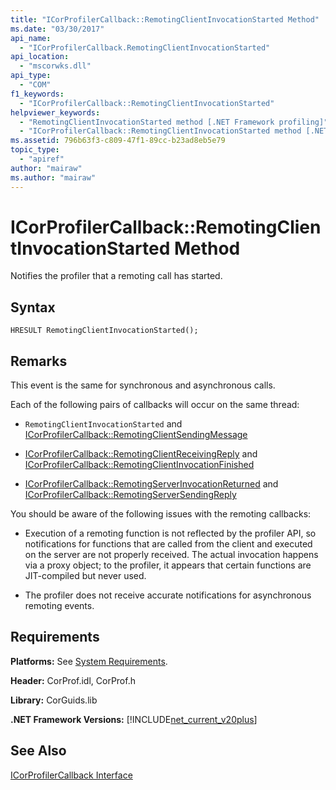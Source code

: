 ```yaml
---
title: "ICorProfilerCallback::RemotingClientInvocationStarted Method"
ms.date: "03/30/2017"
api_name: 
  - "ICorProfilerCallback.RemotingClientInvocationStarted"
api_location: 
  - "mscorwks.dll"
api_type: 
  - "COM"
f1_keywords: 
  - "ICorProfilerCallback::RemotingClientInvocationStarted"
helpviewer_keywords: 
  - "RemotingClientInvocationStarted method [.NET Framework profiling]"
  - "ICorProfilerCallback::RemotingClientInvocationStarted method [.NET Framework profiling]"
ms.assetid: 796b63f3-c809-47f1-89cc-b23ad8eb5e79
topic_type: 
  - "apiref"
author: "mairaw"
ms.author: "mairaw"
---
```

# ICorProfilerCallback::RemotingClientInvocationStarted Method
Notifies the profiler that a remoting call has started.  
  
## Syntax  
  
```  
HRESULT RemotingClientInvocationStarted();  
```  
  
## Remarks  
 This event is the same for synchronous and asynchronous calls.  
  
 Each of the following pairs of callbacks will occur on the same thread:  
  
- `RemotingClientInvocationStarted` and [ICorProfilerCallback::RemotingClientSendingMessage](../../../../docs/framework/unmanaged-api/profiling/icorprofilercallback-remotingclientsendingmessage-method.md)  
  
- [ICorProfilerCallback::RemotingClientReceivingReply](../../../../docs/framework/unmanaged-api/profiling/icorprofilercallback-remotingclientreceivingreply-method.md) and [ICorProfilerCallback::RemotingClientInvocationFinished](../../../../docs/framework/unmanaged-api/profiling/icorprofilercallback-remotingclientinvocationfinished-method.md)  
  
- [ICorProfilerCallback::RemotingServerInvocationReturned](../../../../docs/framework/unmanaged-api/profiling/icorprofilercallback-remotingserverinvocationreturned-method.md) and [ICorProfilerCallback::RemotingServerSendingReply](../../../../docs/framework/unmanaged-api/profiling/icorprofilercallback-remotingserversendingreply-method.md)  
  
 You should be aware of the following issues with the remoting callbacks:  
  
- Execution of a remoting function is not reflected by the profiler API, so notifications for functions that are called from the client and executed on the server are not properly received. The actual invocation happens via a proxy object; to the profiler, it appears that certain functions are JIT-compiled but never used.  
  
- The profiler does not receive accurate notifications for asynchronous remoting events.  
  
## Requirements  
 **Platforms:** See [System Requirements](../../../../docs/framework/get-started/system-requirements.md).  
  
 **Header:** CorProf.idl, CorProf.h  
  
 **Library:** CorGuids.lib  
  
 **.NET Framework Versions:** [!INCLUDE[net_current_v20plus](../../../../includes/net-current-v20plus-md.md)]  
  
## See Also  
 [ICorProfilerCallback Interface](../../../../docs/framework/unmanaged-api/profiling/icorprofilercallback-interface.md)
